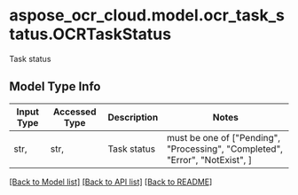 # aspose_ocr_cloud.model.ocr_task_status.OCRTaskStatus

Task status

## Model Type Info
Input Type | Accessed Type | Description | Notes
------------ | ------------- | ------------- | -------------
str,  | str,  | Task status | must be one of ["Pending", "Processing", "Completed", "Error", "NotExist", ] 

[[Back to Model list]](../../README.md#documentation-for-models) [[Back to API list]](../../README.md#documentation-for-api-endpoints) [[Back to README]](../../README.md)

